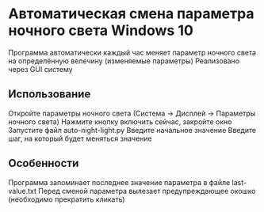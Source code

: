 # Автоматическая смена параметра ночного света Windows 10 
Программа автоматически каждый час меняет параметр ночного света на определённую велечину (изменяемые параметры)
Реализовано через GUI систему
## Использование
Откройте параметры ночного света (Система -> Дисплей -> Параметры ночного света)
Нажмите кнопку включить сейчас, закройте окно
Запустите файл auto-night-light.py
Введите начальное значение
Введите шаг, на который будет меняться значение

## Особенности
Программа запоминает последнее значение параметра в файле last-value.txt
Перед сменой параметра вылезает предупреждающее окошко (необходимо прекратить кликать)
